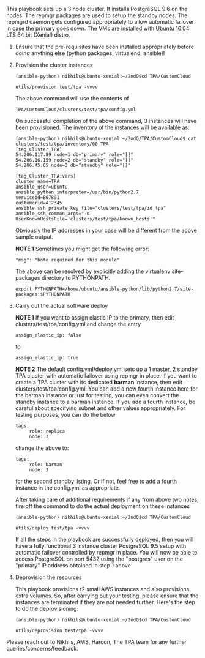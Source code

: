 This playbook sets up a 3 node cluster. It installs PostgreSQL
9.6 on the nodes. The repmgr packages are used to setup the standby nodes.
The repmgrd daemon gets configured appropriately to allow automatic
failover in case the primary goes down. The VMs are installed with
Ubuntu 16.04 LTS 64 bit (Xenial) distro.

1. Ensure that the pre-requisites have been installed appropriately
before doing anything else (python packages, virtualend, ansible)!

2. Provision the cluster instances

   ```
   (ansible-python) nikhils@ubuntu-xenial:~/2ndQ$cd TPA/CustomCloud
   
   utils/provision test/tpa -vvvv
   ```

   The above command will use the contents of
   ```
   TPA/CustomCloud/clusters/test/tpa/config.yml
   ```
   On successful completion of the above command, 3 instances will have
   been provisioned. The inventory of the instances will be available as:

   ```
   (ansible-python) nikhils@ubuntu-xenial:~/2ndQ/TPA/CustomCloud$ cat clusters/test/tpa/inventory/00-TPA
   [tag_Cluster_TPA]
   54.206.117.89 node=1 db="primary" role="[]"
   54.206.16.159 node=2 db="standby" role="[]"
   54.206.45.65 node=3 db="standby" role="[]"

   [tag_Cluster_TPA:vars]
   cluster_name=TPA
   ansible_user=ubuntu
   ansible_python_interpreter=/usr/bin/python2.7
   serviceid=B67891
   customerid=A12345
   ansible_ssh_private_key_file="clusters/test/tpa/id_tpa"
   ansible_ssh_common_args="-o UserKnownHostsFile='clusters/test/tpa/known_hosts'" 
   
   ```
   Obviously the IP addresses in your case will be different from the
   above sample output.

   **NOTE 1** Sometimes you might get the following error:
   ```
   "msg": "boto required for this module"
   ```
   The above can be resolved by explicitly adding the virtualenv site-packages directory to PYTHONPATH.
   ```
   export PYTHONPATH=/home/ubuntu/ansible-python/lib/python2.7/site-packages:$PYTHONPATH
   ```
   
3. Carry out the actual software deploy

   **NOTE 1** If you want to assign elastic IP to the primary, then edit clusters/test/tpa/config.yml and change the entry
   ```
   assign_elastic_ip: false
   ```
   to 
   ```
   assign_elastic_ip: true
   ```
   
   **NOTE 2** The default config.yml/deploy.yml sets up a 1 master, 2 standby TPA cluster with automatic failover using repmgr in place. If you want to create a TPA cluster with its dedicated **barman** instance, then edit clusters/test/tpa/config.yml. You can add a new fourth instance here for the barman instance or just for testing, you can even convert the standby instance to a barman instance. If you add a fourth instance, be careful about specifying subnet and other values appropriately. For testing purposes, you can do the below
   ```
   tags:
        role: replica
        node: 3
   ```
   change the above to:
   ```
   tags:
        role: barman
        node: 3
   ```
   for the second standby listing. Or if not, feel free to add a fourth instance in the config.yml as appropriate.
   
   After taking care of additional requirements if any from above two notes, fire off the command to do the actual deployment on these instances
   ```
   (ansible-python) nikhils@ubuntu-xenial:~/2ndQ$cd TPA/CustomCloud

   utils/deploy test/tpa -vvvv

   ```
   If all the steps in the playbook are successfully deployed, then you will have a fully
   functional 3 instance cluster PostgreSQL 9.5 setup with automatic failover controlled by
   repmgr in place. You will now be able to access PostgreSQL on port 5432 using the
   "postgres" user on the "primary" IP address obtained in step 1 above. 
    

5. Deprovision the resources

   This playbook provisions t2.small AWS instances and also provisions extra volumes. So,
   after carrying out your testing, please ensure that the instances are terminated if they
   are not needed further. Here's the step to do the deprovisioning:

   ```
   (ansible-python) nikhils@ubuntu-xenial:~/2ndQ$cd TPA/CustomCloud

   utils/deprovision test/tpa -vvvv
   ```

Please reach out to Nikhils, AMS, Haroon, The TPA team for any further queries/concerns/feedback.
